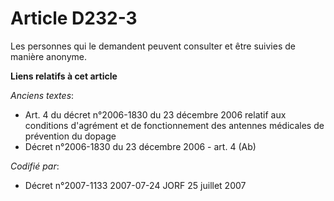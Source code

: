 # Article D232-3

Les personnes qui le demandent peuvent consulter et être suivies de manière anonyme.

**Liens relatifs à cet article**

_Anciens textes_:

  - Art. 4 du décret n°2006-1830 du 23 décembre 2006 relatif aux conditions d'agrément et de fonctionnement des antennes médicales de prévention du dopage
  - Décret n°2006-1830 du 23 décembre 2006 - art. 4 (Ab)

_Codifié par_:

  - Décret n°2007-1133 2007-07-24 JORF 25 juillet 2007
